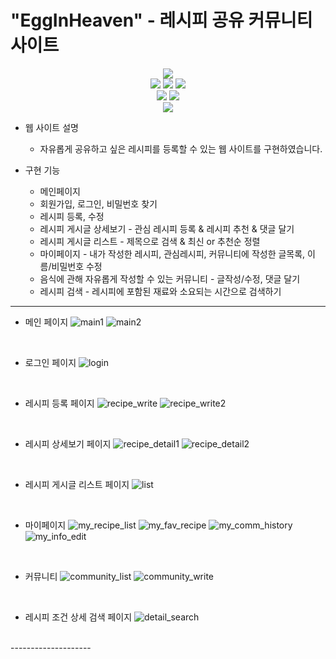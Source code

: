 # "EggInHeaven" - 레시피 공유 커뮤니티 사이트

<div align=center>
  <img src="https://img.shields.io/badge/java 8-007396?style=for-the-badge&logo=java&logoColor=white">
  <br />
  <img src="https://img.shields.io/badge/spring boot-6DB33F?style=for-the-badge&logo=springboot&logoColor=white">
  <img src="https://img.shields.io/badge/apache maven-E6526F?style=for-the-badge&logo=apachemaven&logoColor=white">
  <img src="https://img.shields.io/badge/apache tomcat-FF9900?style=for-the-badge&logo=apachetomcat&logoColor=white">
  <br />
  <img src="https://img.shields.io/badge/oracle DBMS-F80000?style=for-the-badge&logo=oracle&logoColor=white">
  <img src="https://img.shields.io/badge/mybatis-AA344D?style=for-the-badge&logo=apache&logoColor=white">
  <br />
  <img src="https://img.shields.io/badge/spring tool suite(STS)-006643?style=for-the-badge&logo=&logoColor=white">
</div>

* 웹 사이트 설명
  - 자유롭게 공유하고 싶은 레시피를 등록할 수 있는 웹 사이트를 구현하였습니다.

* 구현 기능
  * 메인페이지
  * 회원가입, 로그인, 비밀번호 찾기
  * 레시피 등록, 수정
  * 레시피 게시글 상세보기 - 관심 레시피 등록 & 레시피 추천 & 댓글 달기
  * 레시피 게시글 리스트 - 제목으로 검색 & 최신 or 추천순 정렬
  * 마이페이지 - 내가 작성한 레시피, 관심레시피, 커뮤니티에 작성한 글목록, 이름/비밀번호 수정
  * 음식에 관해 자유롭게 작성할 수 있는 커뮤니티 - 글작성/수정, 댓글 달기
  * 레시피 검색 - 레시피에 포함된 재료와 소요되는 시간으로 검색하기

--------------------  

+ 메인 페이지
![main1](https://user-images.githubusercontent.com/27190639/189850914-1d951ebe-1158-4482-9a08-e76f1e7259a8.PNG)
![main2](https://user-images.githubusercontent.com/27190639/189850920-197b193c-70e1-40c8-a398-a3dbb0ef8653.PNG)
<br />

+ 로그인 페이지
![login](https://user-images.githubusercontent.com/27190639/189850913-8d8d7cc0-b9cb-4132-bfbd-5579dec14fcb.PNG)
<br />

+ 레시피 등록 페이지
![recipe_write](https://user-images.githubusercontent.com/27190639/189850936-7b8911e7-aca6-4e5a-9c0d-f3cf749c9813.PNG)
![recipe_write2](https://user-images.githubusercontent.com/27190639/189850940-3c6e544c-5e21-4834-8ad3-9406a9f63dde.PNG)
<br />

+ 레시피 상세보기 페이지
![recipe_detail1](https://user-images.githubusercontent.com/27190639/189853699-f0dc797f-38f0-4424-ab53-5e36cd3d1da8.PNG)
![recipe_detail2](https://user-images.githubusercontent.com/27190639/189853691-3ff0ae91-461c-4749-ba71-3f07745a295b.PNG)
<br />

+ 레시피 게시글 리스트 페이지
![list](https://user-images.githubusercontent.com/27190639/189850910-f6029db8-81cd-454c-9787-6af6ee2c2d88.png)
<br />

+ 마이페이지
![my_recipe_list](https://user-images.githubusercontent.com/27190639/189850933-4971cb21-9ef6-4624-9355-84d40eea67e7.PNG)
![my_fav_recipe](https://user-images.githubusercontent.com/27190639/189850926-ff0de8c4-5c1a-4a33-b514-afdf440401ef.PNG)
![my_comm_history](https://user-images.githubusercontent.com/27190639/189850922-0b31cf53-70b7-4b95-a229-0c471e25d074.PNG)
![my_info_edit](https://user-images.githubusercontent.com/27190639/189850928-d794b1e8-bef1-43fb-8f40-ffa60632b6a5.PNG)
<br />

+ 커뮤니티
![community_list](https://user-images.githubusercontent.com/27190639/189850889-80028e98-1cf7-4069-aeb0-c65bd3803f40.PNG)
![community_write](https://user-images.githubusercontent.com/27190639/189850900-c7fd3d6c-dd4a-4725-bc3d-e0f1715391fa.PNG)
<br />

+ 레시피 조건 상세 검색 페이지
![detail_search](https://user-images.githubusercontent.com/27190639/189850905-b9c1d2bb-5063-4175-981f-1947a924b686.png)
<br />
--------------------
